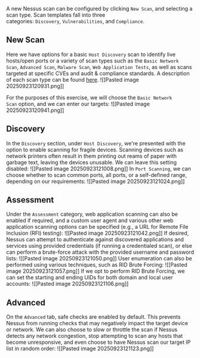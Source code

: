 A new Nessus scan can be configured by clicking `New Scan`, and selecting a scan type. Scan templates fall into three categories: `Discovery`, `Vulnerabilities`, and `Compliance`.

## New Scan

Here we have options for a basic `Host Discovery` scan to identify live hosts/open ports or a variety of scan types such as the `Basic Network Scan`, `Advanced Scan`, `Malware Scan`, `Web Application Tests`, as well as scans targeted at specific CVEs and audit & compliance standards. A description of each scan type can be found [here](https://docs.tenable.com/nessus/Content/ScanAndPolicyTemplates.htm).
![[Pasted image 20250923120931.png]]

For the purposes of this exercise, we will choose the `Basic Network Scan` option, and we can enter our targets:
![[Pasted image 20250923120941.png]]


## Discovery
In the `Discovery` section, under `Host Discovery`, we're presented with the option to enable scanning for fragile devices. Scanning devices such as network printers often result in them printing out reams of paper with garbage text, leaving the devices unusable. We can leave this setting disabled:
![[Pasted image 20250923121008.png]]
In `Port Scanning`, we can choose whether to scan common ports, all ports, or a self-defined range, depending on our requirements:
![[Pasted image 20250923121024.png]]

## Assessment
Under the `Assessment` category, web application scanning can also be enabled if required, and a custom user agent and various other web application scanning options can be specified (e.g., a URL for Remote File Inclusion (RFI) testing):
![[Pasted image 20250923121042.png]]
If desired, Nessus can attempt to authenticate against discovered applications and services using provided credentials (if running a credentialed scan), or else can perform a brute-force attack with the provided username and password lists:
![[Pasted image 20250923121050.png]]
User enumeration can also be performed using various techniques, such as RID Brute Forcing:
![[Pasted image 20250923121057.png]]
If we opt to perform RID Brute Forcing, we can set the starting and ending UIDs for both domain and local user accounts:
![[Pasted image 20250923121106.png]]
## Advanced

On the `Advanced` tab, safe checks are enabled by default. This prevents Nessus from running checks that may negatively impact the target device or network. We can also choose to slow or throttle the scan if Nessus detects any network congestion, stop attempting to scan any hosts that become unresponsive, and even choose to have Nessus scan our target IP list in random order:
![[Pasted image 20250923121123.png]]
